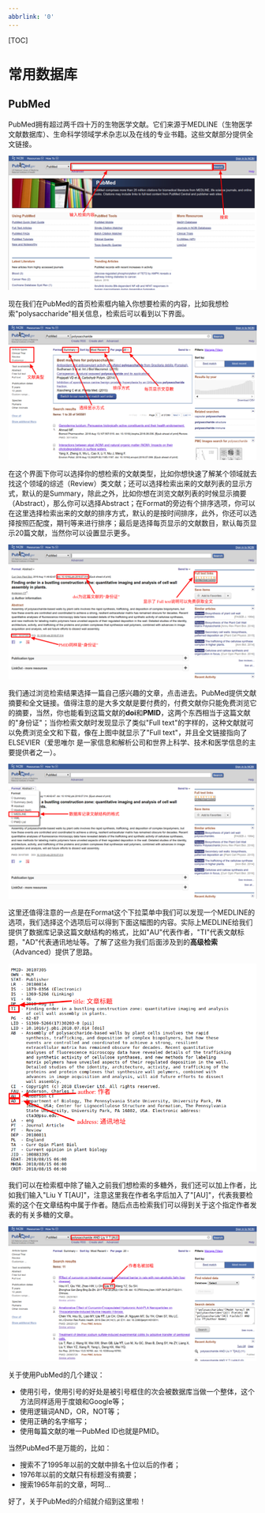```yaml
---
abbrlink: '0'
---
```

[TOC]

# 常用数据库

## PubMed

PubMed拥有超过两千四十万的生物医学文献。它们来源于MEDLINE（生物医学文献数据库）、生命科学领域学术杂志以及在线的专业书籍。这些文献部分提供全文链接。

![1534502299982](assets/1534502299982.png)

现在我们在PubMed的首页检索框内输入你想要检索的内容，比如我想检索"polysaccharide"相关信息，检索后可以看到以下界面。

![1534502972998](assets/1534502972998.png)

在这个界面下你可以选择你的想检索的文献类型，比如你想快速了解某个领域就去找这个领域的综述（Review）类文献；还可以选择检索出来的文献列表的显示方式，默认的是Summary，除此之外，比如你想在浏览文献列表的时候显示摘要（Abstract），那么你可以选择Abstract；在Format的旁边有个排序选项，你可以在这里选择检索出来的文献的排序方式，默认的是按时间排序，此外，你还可以选择按照匹配度，期刊等来进行排序；最后是选择每页显示的文献数目，默认每页显示20篇文献，当然你可以设置显示更多。

![1534504020224](assets/1534504140098.png)

我们通过浏览检索结果选择一篇自己感兴趣的文章，点击进去。PubMed提供文献摘要和全文链接。值得注意的是大多文献是要付费的，付费文献你只能免费浏览它的摘要，当然，你也能看到这篇文献的**doi**和**PMID**，这两个东西相当于这篇文献的"身份证"；当你检索文献时发现显示了类似"Full text"的字样的，这种文献就可以免费浏览全文和下载，像在上图中就显示了"Full text"，并且全文链接指向了ELSEVIER（爱思唯尔 是一家信息和解析公司和世界上科学、技术和医学信息的主要提供者之一）。

![1534505113918](assets/1534505113918.png)

这里还值得注意的一点是在Format这个下拉菜单中我们可以发现一个MEDLINE的选项，我们选择这个选项后可以得到下面这幅图的内容。实际上MEDLINE给我们提供了数据库记录这篇文献结构的格式，比如"AU"代表作者，"TI"代表文献标题，"AD"代表通讯地址等。了解了这些为我们后面涉及到的**高级检索**（Advanced）提供了思路。

![1534505087883](assets/1534505087883.png)

我们可以在检索框中除了输入之前我们想检索的多糖外，我们还可以加上作者，比如我们输入"Liu Y T[AU]"，注意这里我在作者名字后加入了"[AU]"，代表我要检索的这个在文章结构中属于作者。随后点击检索我们可以得到关于这个指定作者发表的有关多糖的文章。

![1534505910218](assets/1534505910218.png)

关于使用PubMed的几个建议：

- 使用引号，使用引号的好处是被引号框住的次会被数据库当做一个整体，这个方法同样适用于度娘和Google等；
- 使用逻辑词AND，OR，NOT等；
- 使用正确的名字缩写；
- 使用每篇文献的唯一PubMed ID也就是PMID。

当然PubMed不是万能的，比如：

- 搜索不了1995年以前的文献中排名十位以后的作者；
- 1976年以前的文献只有标题没有摘要；
- 搜索1965年前的文章，呵呵...

好了，关于PubMed的介绍就介绍到这里啦！